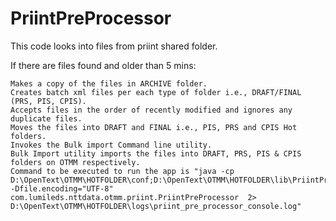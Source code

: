 # PriintPreProcessor

This code looks into files from priint shared folder.

If there are files found and older than 5 mins:
	
	Makes a copy of the files in ARCHIVE folder.
	Creates batch xml files per each type of folder i.e., DRAFT/FINAL (PRS, PIS, CPIS).
	Accepts files in the order of recently modified and ignores any duplicate files.
	Moves the files into DRAFT and FINAL i.e., PIS, PRS and CPIS Hot folders.
	Invokes the Bulk import Command line utility.
	Bulk Import utility imports the files into DRAFT, PRS, PIS & CPIS folders on OTMM respectively.
	Command to be executed to run the app is "java -cp D:\OpenText\OTMM\HOTFOLDER\conf;D:\OpenText\OTMM\HOTFOLDER\lib\PriintPreProcessor.jar -Dfile.encoding="UTF-8" com.lumileds.nttdata.otmm.priint.PriintPreProcessor  2> D:\OpenText\OTMM\HOTFOLDER\logs\priint_pre_processor_console.log"
